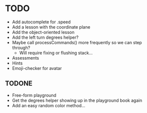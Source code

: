 # TODO
* Add autocomplete for .speed
* Add a lesson with the coordinate plane
* Add the object-oriented lesson
* Add the left turn degrees helper?
* Maybe call processCommands() more frequently so we can step through?
   * Will require fixing or flushing stack...
* Assessments
* Hints
* Emoji-checker for avatar

## TODONE
* Free-form playground
* Get the degrees helper showing up in the playground book again
* Add an easy random color method...
